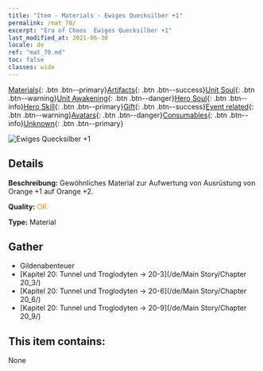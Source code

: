 ```yaml
---
title: "Item - Materials - Ewiges Quecksilber +1"
permalink: /mat_70/
excerpt: "Era of Chaos  Ewiges Quecksilber +1"
last_modified_at: 2021-06-30
locale: de
ref: "mat_70.md"
toc: false
classes: wide
---
```

 [Materials](/ItemsDE/){: .btn .btn--primary}[Artifacts](/ItemsDE/Artifacts/){: .btn .btn--success}[Unit Soul](/ItemsDE/UnitSoul/){: .btn .btn--warning}[Unit Awakening](/ItemsDE/UnitAwakening/){: .btn .btn--danger}[Hero Soul](/ItemsDE/HeroSoul/){: .btn .btn--info}[Hero Skill](/ItemsDE/HeroSkill/){: .btn .btn--primary}[Gift](/ItemsDE/Gift/){: .btn .btn--success}[Event related](/ItemsDE/Events/){: .btn .btn--warning}[Avatars](/ItemsDE/Avatars/){: .btn .btn--danger}[Consumables](/ItemsDE/Consumables/){: .btn .btn--info}[Unknown](/ItemsDE/Unknown/){: .btn .btn--primary}

 ![Ewiges Quecksilber +1](/images/t/i_cailiao_shuiyin3.png)

## Details
 **Beschreibung:** Gewöhnliches Material zur Aufwertung von Ausrüstung von Orange +1 auf Orange +2.

 **Quality:** <span style="color: #FF8C00">OK</span>

 **Type:** Material

## Gather

*    Gildenabenteuer 
*    [Kapitel 20: Tunnel und Troglodyten -> 20-3](/de/Main Story/Chapter 20_3/) 
*    [Kapitel 20: Tunnel und Troglodyten -> 20-6](/de/Main Story/Chapter 20_6/) 
*    [Kapitel 20: Tunnel und Troglodyten -> 20-9](/de/Main Story/Chapter 20_9/) 

## This item contains:

  None

